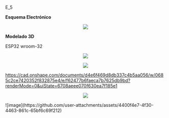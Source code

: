 E_5


**Esquema Electrónico**


<p align="center"> <img src=https://github.com/user-attachments/assets/3ba02735-c699-4cae-b3a3-329d6a9e750f> </p>



**Modelado 3D**

ESP32 wroom-32

<p align="center"> <img src=https://github.com/user-attachments/assets/213875df-5b46-4edd-96fd-24435e354036> </p>
<p align="center"> <img src=https://github.com/user-attachments/assets/faa0987f-78c3-4222-a710-e7688f1bef94> </p>

https://cad.onshape.com/documents/d4e6f469d8db337c4b5aa056/w/0685c2ce7420352f832875e4/e/f62477b6faeca7b7625db9bd?renderMode=0&uiState=6708aeee070f630ea7f185e1
<p align="center"> <img src=https://github.com/user-attachments/assets/faa0987f-78c3-4222-a710-e7688f1bef94> </p>
![image](https://github.com/user-attachments/assets/4400f4e7-4f30-4463-861c-65bf6c69f212)
